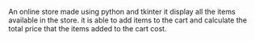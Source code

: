 An online store made using python and tkinter 
it display all the items available in the store. 
it is able to add items to the cart and calculate the total price that the items added to the cart cost. 

